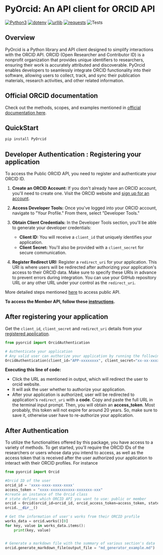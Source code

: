 # PyOrcid: An API client for ORCID API

[![Python3](https://img.shields.io/badge/Python3-%233776AB.svg?style=flat-square&logo=python&logoColor=white)](https://www.python.org/)
[![dotenv](https://img.shields.io/badge/dotenv-%230a9e0a.svg?style=flat-square)](https://pypi.org/project/python-dotenv/)
[![urllib](https://img.shields.io/badge/urllib-%233776AB.svg?style=flat-square&logo=python&logoColor=white)](https://docs.python.org/3/library/urllib.html)
[![requests](https://img.shields.io/badge/requests-%233776AB.svg?style=flat-square&logo=python&logoColor=white)](https://docs.python-requests.org/en/master/)
![Tests](https://github.com/sri0606/PyOrcid/actions/workflows/tests.yml/badge.svg)


## Overview

PyOrcid is a Python library and API client designed to simplify interactions with the ORCID API. ORCID (Open Researcher and Contributor ID) is a nonprofit organization that provides unique identifiers to researchers, ensuring their work is accurately attributed and discoverable. PyOrcid enables developers to seamlessly integrate ORCID functionality into their software, allowing users to collect, track, and sync their publication materials, research activities, and other related information.

## Official ORCID documentation

Check out the methods, scopes, and examples mentioned in [official documentation here](https://info.orcid.org/documentation/).

## QuickStart
```python
pip install PyOrcid
```
## Developer Authentication : Registering your application

To access the Public ORCID API, you need to register and authenticate your ORCID ID. 

1. **Create an ORCID Account:** If you don't already have an ORCID account, you'll need to create one. Visit the ORCID website and [sign up for an account](https://orcid.org/register).

2. **Access Developer Tools:** Once you've logged into your ORCID account, navigate to "Your Profile." From there, select "Developer Tools."

3. **Obtain Client Credentials:** In the Developer Tools section, you'll be able to generate your developer credentials:
   - **Client ID:** You will receive a `client_id` that uniquely identifies your application.
   - **Client Secret:** You'll also be provided with a `client_secret` for secure communication.

4. **Register Redirect URI:** Register a `redirect_uri` for your application. This URI is where users will be redirected after authorizing your application's access to their ORCID data. Make sure to specify these URIs in advance to prevent errors during integration. You can use your GitHub repository URL or any other URL under your control as the `redirect_uri`.

More detailed steps mentioned [here](https://info.orcid.org/ufaqs/how-do-i-register-a-public-api-client/) to access public API.

**To access the Member API, follow these [instructions](https://info.orcid.org/documentation/integration-guide/registering-a-member-api-client/).**

## After registering your application

Get the `client_id`, `client_secret` and `redirect_uri` details from your [registered application](https://orcid.org/developer-tools).

```python
from pyorcid import OrcidAuthentication

# Authenticate your application 
# Any valid user can authorize your application by running the following command 
OrcidAuthentication(client_id="APP-xxxxxxxx", client_secret="xx-xx-xxxx-xxx", redirect_uri="https://github.com/user")
```

**Executing this line of code:**
- Click the URL as mentioned in output, which will redirect the user to orcid website.
- It will ask the user whether to authorize your application.
- After your application is authorized, user will be redirected to application's `redirect_uri` with a **code**. Copy and paste the full URL in the terminal input prompt. Then, you will obtain an **access_token**. Most probably, this token will not expire for around 20 years. So, make sure to save it, otherwise user have to re-authorize your application.

## After Authentication

To utilize the functionalities offered by this package, you have access to a variety of methods. To get started, you'll require the ORCID IDs of the researchers or users whose data you intend to access, as well as the access token that is received after the user authorized your application to interact with their ORCID profiles. For instance

```python
from pyorcid import Orcid

#Orcid ID of the user
orcid_id = 'xxxx-xxxx-xxxx-xxxx'
access_token = "xxxx-xxxxxxxxxxx-xxxxxxx-xxx"
#create an instance of the Orcid class
# state defines which ORCID API you want to use: public or member
orcid = Orcid(orcid_id=orcid_id, orcid_access_token=access_token, state = "public")
orcid.__dir__()
```
```python
# Get the information of user's works from their ORCID profile
works_data = orcid.works()[0]
for key, value in works_data.items():
    print(key, value)
```
```python

# Generate a markdown file with the summary of various section's data
orcid.generate_markdown_file(output_file = "md_generator_example.md")
```
